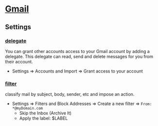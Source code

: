 # [Gmail](https://gmail.google.com)

## Settings
### [delegate](https://support.google.com/mail/answer/138350?hl=en)
You can grant other accounts access to your Gmail account by adding a delegate. This delegate can read, send and delete messages for you from their account.

* Settings => Accounts and Import => Grant access to your account

### [filter](https://support.google.com/mail/answer/6579?hl=en)
classify mail by subject, body, sender, etc and impose an action.

* Settings => Filters and Block Addresses => Create a new filter => `From: *@myDomain.com`
   * Skip the Inbox (Archive It)
   * Apply the label: $LABEL
